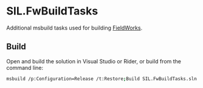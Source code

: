 # SIL.FwBuildTasks

Additional msbuild tasks used for building [FieldWorks](https://github.com/sillsdev/FieldWorks).

## Build

Open and build the solution in Visual Studio or Rider, or build from the command line:

```bash
msbuild /p:Configuration=Release /t:Restore;Build SIL.FwBuildTasks.sln
```
